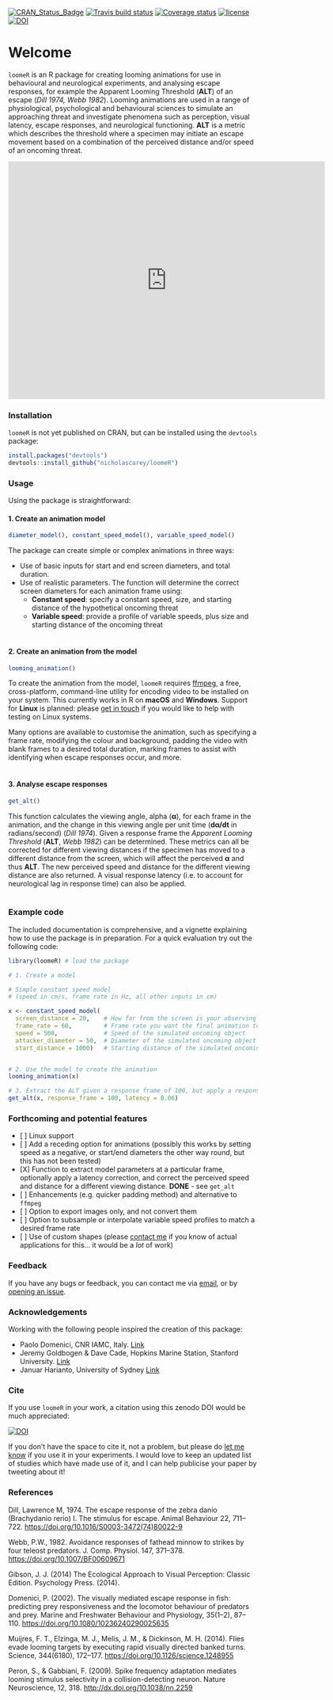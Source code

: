 
<!-- README.md is generated from README.Rmd. Please edit that file -->

[![CRAN\_Status\_Badge](http://www.r-pkg.org/badges/version/loomeR)](https://cran.r-project.org/package=loomeR)
[![Travis build
status](https://travis-ci.org/nicholascarey/loomeR.svg?branch=master)](https://travis-ci.org/nicholascarey/loomeR)
[![Coverage
status](https://codecov.io/gh/nicholascarey/loomeR/branch/master/graph/badge.svg)](https://codecov.io/github/nicholascarey/loomeR?branch=master)
[![license](https://img.shields.io/badge/license-GPL--3-blue.svg)](https://www.gnu.org/licenses/gpl-3.0.en.html)
[![DOI](https://zenodo.org/badge/DOI/10.5281/zenodo.1212570.svg)](https://doi.org/10.5281/zenodo.1212570)

# Welcome

`loomeR` is an R package for creating looming animations for use in
behavioural and neurological experiments, and analysing escape
responses, for example the Apparent Looming Threshold (**ALT**) of an
escape (*Dill 1974, Webb 1982*). Looming animations are used in a range
of physiological, psychological and behavioural sciences to simulate an
approaching threat and investigate phenomena such as perception, visual
latency, escape responses, and neurological functioning. **ALT** is a
metric which describes the threshold where a specimen may initiate an
escape movement based on a combination of the perceived distance and/or
speed of an oncoming
threat.

<p align="center">

<iframe src="https://player.vimeo.com/video/267812726" width="640" height="480" frameborder="0" webkitallowfullscreen mozallowfullscreen allowfullscreen>

</iframe>

</p>

### Installation

`loomeR` is not yet published on CRAN, but can be installed using the
`devtools` package:

``` r
install.packages("devtools")
devtools::install_github("nicholascarey/loomeR")
```

### Usage

Using the package is straightforward:

#### 1\. Create an animation model

``` r
diameter_model(), constant_speed_model(), variable_speed_model()
```

The package can create simple or complex animations in three ways:

  - Use of basic inputs for start and end screen diameters, and total
    duration.
  - Use of realistic parameters. The function will determine the correct
    screen diameters for each animation frame using:
      - **Constant speed**: specify a constant speed, size, and starting
        distance of the hypothetical oncoming threat
      - **Variable speed**: provide a profile of variable speeds, plus
        size and starting distance of the oncoming threat <br> <br>

#### 2\. Create an animation from the model

``` r
looming_animation()
```

To create the animation from the model, `loomeR` requires
[ffmpeg](http://ffmpeg.org), a free, cross-platform, command-line
utility for encoding video to be installed on your system. This
currently works in R on **macOS** and **Windows**. Support for **Linux**
is planned: please [get in touch](mailto:nicholascarey@gmail.com) if you
would like to help with testing on Linux systems.

Many options are available to customise the animation, such as
specifying a frame rate, modifying the colour and background, padding
the video with blank frames to a desired total duration, marking frames
to assist with identifying when escape responses occur, and more. <br>
<br>

#### 3\. Analyse escape responses

``` r
get_alt()
```

This function calculates the viewing angle, alpha (**α**), for each
frame in the animation, and the change in this viewing angle per unit
time (**dα/dt** in radians/second) (*Dill 1974*). Given a response frame
the *Apparent Looming Threshold* (**ALT**, *Webb 1982*) can be
determined. These metrics can all be corrected for different viewing
distances if the specimen has moved to a different distance from the
screen, which will affect the perceived **α** and thus **ALT**. The new
perceived speed and distance for the different viewing distance are also
returned. A visual response latency (i.e. to account for neurological
lag in response time) can also be applied. <br> <br>

### Example code

The included documentation is comprehensive, and a vignette explaining
how to use the package is in preparation. For a quick evaluation try out
the following code:

``` r
library(loomeR) # load the package

# 1. Create a model

# Simple constant speed model
# (speed in cm/s, frame rate in Hz, all other inputs in cm)

x <- constant_speed_model(
  screen_distance = 20,    # How far from the screen is your observing specimen?
  frame_rate = 60,         # Frame rate you want the final animation to be 
  speed = 500,             # Speed of the simulated oncoming object
  attacker_diameter = 50,  # Diameter of the simulated oncoming object
  start_distance = 1000)   # Starting distance of the simulated oncoming object


# 2. Use the model to create the animation
looming_animation(x)

# 3. Extract the ALT given a response frame of 100, but apply a response latency of 60 milliseconds
get_alt(x, response_frame = 100, latency = 0.06)
```

### Forthcoming and potential features

  - \[ \] Linux support
  - \[ \] Add a receding option for animations (possibly this works by
    setting speed as a negative, or start/end diameters the other way
    round, but this has not been tested)
  - \[X\] Function to extract model parameters at a particular frame,
    optionally apply a latency correction, and correct the perceived
    speed and distance for a different viewing distance. **DONE** - see
    `get_alt`
  - \[ \] Enhancements (e.g. quicker padding method) and alternative to
    `ffmpeg`
  - \[ \] Option to export images only, and not convert them
  - \[ \] Option to subsample or interpolate variable speed profiles to
    match a desired frame rate
  - \[ \] Use of custom shapes (please [contact
    me](mailto:nicholascarey@gmail.com) if you know of actual
    applications for this… it would be a *lot* of work)

### Feedback

If you have any bugs or feedback, you can contact me via
[email](mailto:nicholascarey@gmail.com), or by [opening an
issue](https://github.com/nicholascarey/loomeR/issues).

### Acknowledgements

Working with the following people inspired the creation of this package:

  - Paolo Domenici, CNR IAMC, Italy.
    [Link](http://oristano.iamc.cnr.it/IAMC/staff/paolo-domenici/domenici-paolo?set_language=en)
  - Jeremy Goldbogen & Dave Cade, Hopkins Marine Station, Stanford
    University. [Link](http://goldbogen.stanford.edu)
  - Januar Harianto, University of Sydney
    [Link](https://github.com/januarharianto)

### Cite

If you use `loomeR` in your work, a citation using this zenodo DOI would
be much
appreciated:

[![DOI](https://zenodo.org/badge/DOI/10.5281/zenodo.1212570.svg)](https://doi.org/10.5281/zenodo.1212570)

If you don’t have the space to cite it, not a problem, but please do
[let me know](mailto:nicholascarey@gmail.com) if you use it in your
experiments. I would love to keep an updated list of studies which have
made use of it, and I can help publicise your paper by tweeting about
it\!

### References

Dill, Lawrence M, 1974. The escape response of the zebra danio
(Brachydanio rerio) I. The stimulus for escape. Animal Behaviour 22,
711–722. <https://doi.org/10.1016/S0003-3472(74)80022-9>

Webb, P.W., 1982. Avoidance responses of fathead minnow to strikes by
four teleost predators. J. Comp. Physiol. 147, 371–378.
<https://doi.org/10.1007/BF00609671>

Gibson, J. J. (2014) The Ecological Approach to Visual Perception:
Classic Edition. Psychology Press. (2014).

Domenici, P. (2002). The visually mediated escape response in fish:
predicting prey responsiveness and the locomotor behaviour of predators
and prey. Marine and Freshwater Behaviour and Physiology, 35(1–2),
87–110. <https://doi.org/10.1080/10236240290025635>

Muijres, F. T., Elzinga, M. J., Melis, J. M., & Dickinson, M. H. (2014).
Flies evade looming targets by executing rapid visually directed banked
turns. Science, 344(6180), 172–177.
<https://doi.org/10.1126/science.1248955>

Peron, S., & Gabbiani, F. (2009). Spike frequency adaptation mediates
looming stimulus selectivity in a collision-detecting neuron. Nature
Neuroscience, 12, 318. <http://dx.doi.org/10.1038/nn.2259>
